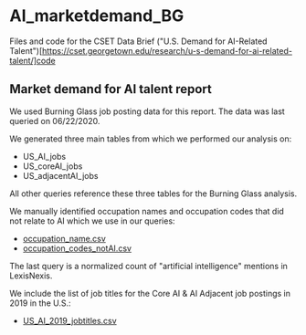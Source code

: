 # AI_marketdemand_BG
Files and code for the CSET Data Brief ("U.S. Demand for AI-Related Talent")[https://cset.georgetown.edu/research/u-s-demand-for-ai-related-talent/]code 

## Market demand for AI talent report
We used Burning Glass job posting data for this report. The data was last queried on 06/22/2020.

We generated three main tables from which we performed our analysis on:
* US_AI_jobs
* US_coreAI_jobs
* US_adjacentAI_jobs

All other queries reference these three tables for the Burning Glass analysis.

We manually identified occupation names and occupation codes that did not relate to AI which we use in our queries:
* [occupation_name.csv](https://github.com/georgetown-cset/AI_marketdemand_BG/blob/master/occupation_name.csv)
* [occupation_codes_notAI.csv](https://github.com/georgetown-cset/AI_marketdemand_BG/blob/master/occupation_codes_notAI.csv)

The last query is a normalized count of "artificial intelligence" mentions in LexisNexis. 

We include the list of job titles for the Core AI & AI Adjacent job postings in 2019 in the U.S.:
* [US_AI_2019_jobtitles.csv](https://github.com/georgetown-cset/AI_marketdemand_BG/blob/master/US_AI_2019_jobtitles.csv)
